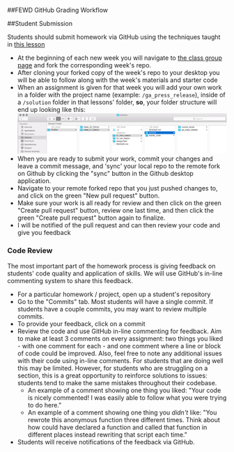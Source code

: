 ##FEWD GitHub Grading Workflow

##Student Submission

Students should submit homework via GitHub using the techniques taught in [this lesson](README.md)

* At the beginning of each new week you will navigate to [the class group page](https://github.com/GA-Chicago-FEWD6) and fork the corresponding week's repo. 
* After cloning your forked copy of the week's repo to your desktop you will be able to follow along with the week's materials and starter code
* When an assignment is given for that week you will add your own work in a folder with the project name (example: `/ga_press_release`), inside of a `/solution` folder in that lessons' folder, **so**, your folder structure will end up looking like this:
![folder structure](folder-structure.png)
* When you are ready to submit your work, commit your changes and leave a commit message, and 'sync' your local repo to the remote fork on Github by clicking the "sync" button in the Github desktop application.
* Navigate to your remote forked repo that you just pushed changes to, and click on the green "New pull request" button.
* Make sure your work is all ready for review and then click on the green "Create pull request" button, review one last time, and then click the green "Create pull request" button again to finalize.
* I will be notified of the pull request and can then review your code and give you feedback

### Code Review

The most important part of the homework process is giving feedback on students' code quality and application of skills. We will use GitHub's in-line commenting system to share this feedback.

* For a particular homework / project, open up a student's repository
* Go to the "Commits" tab. Most students will have a single commit. If students have a couple commits, you may want to review multiple commits. 
* To provide your feedback, click on a commit
* Review the code and use GitHub in-line commenting for feedback. Aim to make at least 3 comments on every assignment: two things you liked - with one comment for each - and one comment where a line or block of code could be improved. Also, feel free to note any additional issues with their code using in-line comments. For students that are doing well this may be limited. However, for students who are struggling on a section, this is a great opportunity to reinforce solutions to issues: students tend to make the same mistakes throughout their codebase.
    - An example of a comment showing one thing you liked: "Your code is nicely commented!  I was easily able to follow what you were trying to do here."
    - An example of a comment showing one thing you *didn't* like: "You rewrote this anonymous function three different times.  Think about how could have declared a function and called that function in different places instead rewriting that script each time."
* Students will receive notifications of the feedback via GitHub.